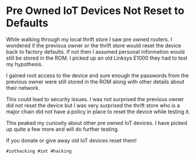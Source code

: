# Pre Owned IoT Devices Not Reset to Defaults

While walking through my local thrift store I saw pre owned routers.
I wondered if the previous owner or the thrift store would 
reset the device back to factory defaults. If not then I assumed personal
information would still be stored in the ROM. I picked up an old 
Linksys E1000 they had to test my hypothesis.

I gained root access to the device and sure enough the passwords from
the previous owner were still stored in the ROM along with other 
details about their network. 

This could lead to security issues. I was not surprised the previous
owner did not reset the device but I was very surprised the thrift store
who is a major chain did not have a policy in place to reset the device 
while testing it.

This peaked my curiosity about other pre owned IoT devices. I have
picked up quite a few more and will do further testing.

If you donate or give away old IoT devices reset them!

    #iothacking #iot #hacking 

